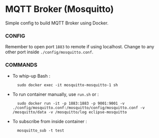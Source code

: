 MQTT Broker (Mosquitto)
========================
Simple config to build MQTT Broker using Docker.

### CONFIG
Remember to open port `1883` to remote if using localhost. Change to any other port inside `./config/mosquitto.conf`.

### COMMANDS

- To whip-up Bash : 

        sudo docker exec -it mosquitto-mosquitto-1 sh

- To run container manually, use `run.sh` or :

        sudo docker run -it -p 1883:1883 -p 9001:9001 -v ./config/mosquitto.conf:/mosquitto/config/mosquitto.conf -v /mosquitto/data -v /mosquitto/log eclipse-mosquitto

- To subscribe from inside container :

        mosquitto_sub -t test 